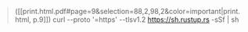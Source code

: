 
> ([[print.html.pdf#page=9&selection=88,2,98,2&color=important|print.html, p.9]])
> curl --proto '=https' --tlsv1.2 https://sh.rustup.rs -sSf | sh
